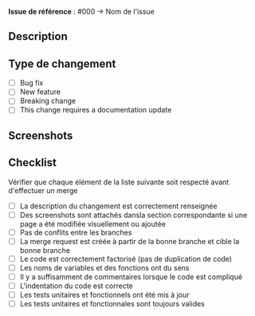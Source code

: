 **Issue de référence** : #000 -> Nom de l'issue

## Description

## Type de changement

- [ ] Bug fix
- [ ] New feature
- [ ] Breaking change
- [ ] This change requires a documentation update

## Screenshots

## Checklist
Vérifier que chaque élément de la liste suivante soit respecté avant d'effectuer un merge

- [ ] La description du changement est correctement renseignée
- [ ] Des screenshots sont attachés dansla section correspondante si une page a été modifiée visuellement ou ajoutée
- [ ] Pas de conflits entre les branches
- [ ] La merge request est créée à partir de la bonne branche et cible la bonne branche
- [ ] Le code est correctement factorisé (pas de duplication de code)
- [ ] Les noms de variables et des fonctions ont du sens
- [ ] Il y a suffisamment de commentaires lorsque le code est compliqué
- [ ] L'indentation du code est correcte
- [ ] Les tests unitaires et fonctionnels ont été mis à jour
- [ ] Les tests unitaires et fonctionnales sont toujours valides
